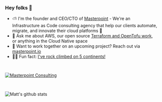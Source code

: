

### Hey folks 👋



- ⛅️ I'm the founder and CEO/CTO of [Masterpoint](https://masterpoint.io) - We're an Infrastructure as Code consulting agency that help our clients automate, migrate, and innovate their cloud platforms 🦾
- 💬 Ask me about AWS, our open source [Terraform and OpenTofu work](https://github.com/masterpointio?q=terraform&type=&language=hcl), or anything in the Cloud Native space
- 🔨 Want to work together on an upcoming project? Reach out via [masterpoint.io](https://masterpoint.io)
- 🧗‍♂️ Fun fact: [I've rock climbed on 5 continents!](https://www.youtube.com/watch?v=bT3eOACgJK8)

<br>


[![Masterpoint Consulting](https://masterpoint-public.s3.us-west-2.amazonaws.com/Logo-medium.png)](https://masterpoint.io)

<br>

![Matt's github stats](https://github-readme-stats.vercel.app/api?username=Gowiem&count_private=true&theme=cobalt&show_icons=true)
